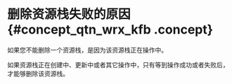 # 删除资源栈失败的原因 {#concept_qtn_wrx_kfb .concept}

如果您不能删除一个资源栈，是因为该资源栈正在操作中。

如果资源栈正在创建中、更新中或者其它操作中，只有等到操作成功或者失败后，才能够删除该资源栈。


